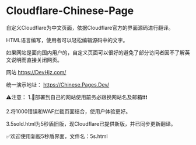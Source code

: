 # Cloudflare-Chinese-Page

自定义Cloudflare为中文页面，依据Cloudflare官方的界面源码进行翻译。

HTML语言编写，使用者可以轻松编辑源码中的文字。

如果网站是面向国内用户的，自定义页面可以很好的避免了部分访问者因不了解英文说明而直接关闭网页。 

网站 <https://DevHjz.com/> 

统一演示地址：
https://Chinese.Pages.Dev/

⚠注意：
1.🛑部署到自己的网站使用前务必跟换网站名及邮箱❗❗❗ 

2.将1000错误和WAF拦截页面结合，使用户体验更好。

3.5sold.html为5秒盾旧版，现Cloudflare已提供新版，并已同步更新翻译。

  ✅欢迎使用新版5秒盾界面，文件名：5s.html

